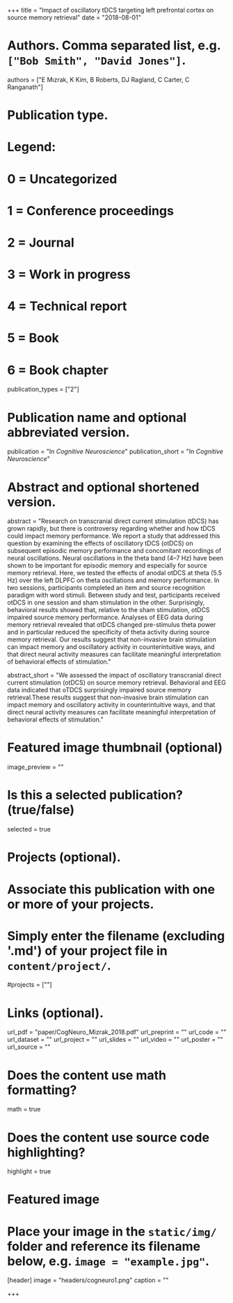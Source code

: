+++
title = "Impact of oscillatory tDCS targeting left prefrontal cortex on source memory retrieval"
date = "2018-08-01"

# Authors. Comma separated list, e.g. `["Bob Smith", "David Jones"]`.
authors = ["E Mızrak, K Kim, B Roberts, DJ Ragland, C Carter, C Ranganath"]

# Publication type.
# Legend:
# 0 = Uncategorized
# 1 = Conference proceedings
# 2 = Journal
# 3 = Work in progress
# 4 = Technical report
# 5 = Book
# 6 = Book chapter
publication_types = ["2"]

# Publication name and optional abbreviated version.
publication = "In *Cognitive Neuroscience*"
publication_short = "In *Cognitive Neuroscience*"

# Abstract and optional shortened version.
abstract = "Research on transcranial direct current stimulation (tDCS) has grown rapidly, but there is controversy regarding whether and how tDCS could impact memory performance. We report a study that addressed this question by examining the effects of oscillatory tDCS (otDCS) on subsequent episodic memory performance and concomitant recordings of neural oscillations. Neural oscillations in the theta band (4–7 Hz) have been shown to be important for episodic memory and especially for source memory retrieval. Here, we tested the effects of anodal otDCS at theta (5.5 Hz) over the left DLPFC on theta oscillations and memory performance. In two sessions, participants completed an item and source recognition paradigm with word stimuli. Between study and test, participants received otDCS in one session and sham stimulation in the other. Surprisingly, behavioral results showed that, relative to the sham stimulation, otDCS impaired source memory performance. Analyses of EEG data during memory retrieval revealed that otDCS changed pre-stimulus theta power and in particular reduced the specificity of theta activity during source memory retrieval. Our results suggest that non-invasive brain stimulation can impact memory and oscillatory activity in counterintuitive ways, and that direct neural activity measures can facilitate meaningful interpretation of behavioral effects of stimulation."

abstract_short = "We assessed the impact of oscillatory transcranial direct current stimulation (otDCS) on source memory retrieval. Behavioral and EEG data indicated that oTDCS surprisingly impaired source memory retrieval.These results suggest that non-invasive brain stimulation can impact memory and oscillatory activity in counterintuitive ways, and that direct neural activity measures can facilitate meaningful interpretation of behavioral effects of stimulation."

# Featured image thumbnail (optional)
image_preview = ""

# Is this a selected publication? (true/false)
selected = true

# Projects (optional).
#   Associate this publication with one or more of your projects.
#   Simply enter the filename (excluding '.md') of your project file in `content/project/`.
#projects = [""]

# Links (optional).
url_pdf = "paper/CogNeuro_Mizrak_2018.pdf"
url_preprint = ""
url_code = ""
url_dataset = ""
url_project = ""
url_slides = ""
url_video = ""
url_poster = ""
url_source = ""

# Does the content use math formatting?
math = true

# Does the content use source code highlighting?
highlight = true

# Featured image
# Place your image in the `static/img/` folder and reference its filename below, e.g. `image = "example.jpg"`.
[header]
image = "headers/cogneuro1.png"
caption = ""

+++
